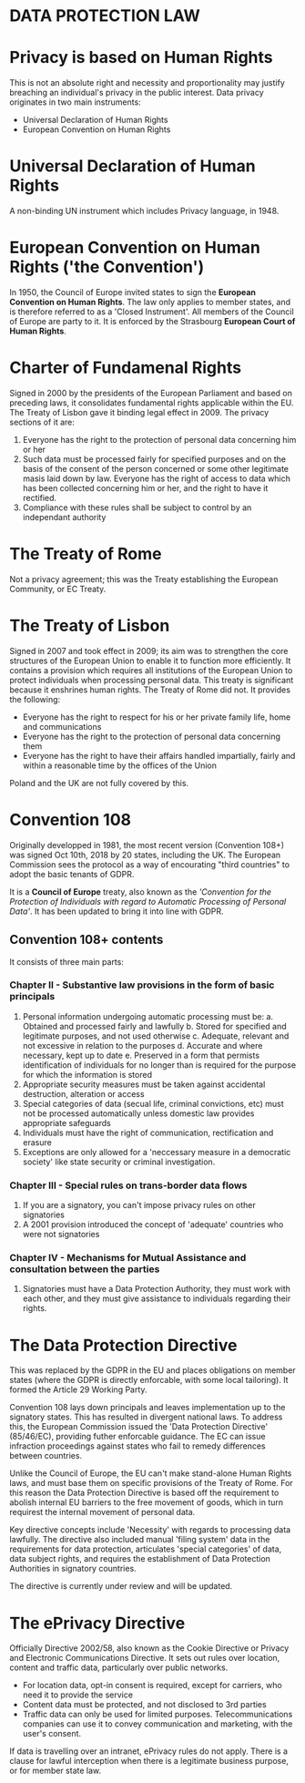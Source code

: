 # DATA PROTECTION LAW

# Privacy is based on Human Rights
This is not an absolute right and necessity and proportionality may justify breaching an individual's privacy in the public interest. Data privacy originates in two main instruments:
* Universal Declaration of Human Rights
* European Convention on Human Rights

# Universal Declaration of Human Rights
A non-binding UN instrument which includes Privacy language, in 1948.

# European Convention on Human Rights ('the Convention')
In 1950, the Council of Europe invited states to sign the **European Convention on Human Rights**. The law only applies to member states, and is therefore referred to as a 'Closed Instrument'. All members of the Council of Europe are party to it. It is enforced by the Strasbourg **European Court of Human Rights**.

# Charter of Fundamenal Rights
Signed in 2000 by the presidents of the European Parliament and based on preceding laws, it consolidates fundamental rights applicable within the EU. The Treaty of Lisbon gave it binding legal effect in 2009. The privacy sections of it are:

1. Everyone has the right to the protection of personal data concerning him or her
2. Such data must be processed fairly for specified purposes and on the basis of the consent of the person concerned or some other legitimate masis laid down by law. Everyone has the right of access to data which has been collected concerning him or her, and the right to have it rectified.
3. Compliance with these rules shall be subject to control by an independant authority

# The Treaty of Rome
Not a privacy agreement; this was the Treaty establishing the European Community, or EC Treaty.

# The Treaty of Lisbon
Signed in 2007 and took effect in 2009; its aim was to strengthen the core structures of the European Union to enable it to function more efficiently. It contains a provision which requires all institutions of the European Union to protect individuals when processing personal data. This treaty is significant because it enshrines human rights. The Treaty of Rome did not. It provides the following:

* Everyone has the right to respect for his or her private family life, home and communications
* Everyone has the right to the protection of personal data concerning them
* Everyone has the right to have their affairs handled impartially, fairly and within a reasonable time by the offices of the Union

Poland and the UK are not fully covered by this.

# Convention 108
Originally developped in 1981, the most recent version (Convention 108+) was signed Oct 10th, 2018 by 20 states, including the UK. The European Commission sees the protocol as a way of encourating "third countries" to adopt the basic tenants of GDPR.

It is a **Council of Europe** treaty, also known as the _'Convention for the Protection of Individuals with regard to Automatic Processing of Personal Data'_. It has been updated to bring it into line with GDPR.

## Convention 108+ contents
It consists of three main parts:

### Chapter II - Substantive law provisions in the form of basic principals
1. Personal information undergoing automatic processing must be:
   a. Obtained and processed fairly and lawfully
   b. Stored for specified and legitimate purposes, and not used otherwise
   c. Adequate, relevant and not excessive in relation to the purposes
   d. Accurate and where necessary, kept up to date
   e. Preserved in a form that permists identification of individuals for no longer than is required for the purpose for which the information is stored
2. Appropriate security measures must be taken against accidental destruction, alteration or access
3. Special categories of data (secual life, criminal convictions, etc) must not be processed automatically unless domestic law provides appropriate safeguards
4. Individuals must have the right of communication, rectification and erasure
5. Exceptions are only allowed for a 'neccessary measure in a democratic society' like state security or criminal investigation.

### Chapter III - Special rules on trans-border data flows
1. If you are a signatory, you can't impose privacy rules on other signatories
2. A 2001 provision introduced the concept of 'adequate' countries who were not signatories

### Chapter IV - Mechanisms for Mutual Assistance and consultation between the parties
1. Signatories must have a Data Protection Authority, they must work with each other, and they must give assistance to individuals regarding their rights.

# The Data Protection Directive
This was replaced by the GDPR in the EU and places obligations on member states (where the GDPR is directly enforcable, with some local tailoring). It formed the Article 29 Working Party.

Convention 108 lays down principals and leaves implementation up to the signatory states. This has resulted in divergent national laws. To address this, the European Commission issued the 'Data Protection Directive' (85/46/EC), providing futher enforcable guidance. The EC can issue infraction proceedings against states who fail to remedy differences between countries.

Unlike the Council of Europe, the EU can't make stand-alone Human Rights laws, and must base them on specific provisions of the Treaty of Rome. For this reason the Data Protection Directive is based off the requirement to abolish internal EU barriers to the free movement of goods, which in turn requirest the internal movement of personal data.

Key directive concepts include 'Necessity' with regards to processing data lawfully. The directive also included manual 'filing system' data in the requirements for data protection, articulates 'special categories' of data, data subject rights, and requires the establishment of Data Protection Authorities in signatory countries.

The directive is currently under review and will be updated.

# The ePrivacy Directive
Officially Directive 2002/58, also known as the Cookie Directive or Privacy and Electronic Communications Directive. It sets out rules over location, content and traffic data, particularly over public networks.

* For location data, opt-in consent is required, except for carriers, who need it to provide the service
* Content data must be protected, and not disclosed to 3rd parties
* Traffic data can only be used for limited purposes. Telecommunications companies can use it to convey communication and marketing, with the user's consent. 

If data is travelling over an intranet, ePrivacy rules do not apply. There is a clause for lawful interception when there is a legitimate business purpose, or for member state law.